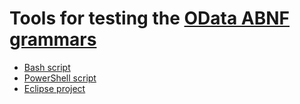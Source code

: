 # Tools for testing the [OData ABNF grammars](../abnf)

- [Bash script](bash)
- [PowerShell script](PowerShell)
- [Eclipse project](eclipse)
